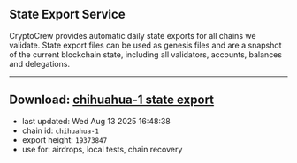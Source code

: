 ## State Export Service
CryptoCrew provides automatic daily state exports for all chains we validate. State export files can be used as genesis files and are a snapshot of the current blockchain state, including all validators, accounts, balances and delegations.

---
**Download: [chihuahua-1 state export](https://dl-eu2.ccvalidators.com/SERVICE/chihuahua/chihuahua-1_export_19373847.json)**
---

- last updated: Wed Aug 13 2025 16:48:38
- chain id: `chihuahua-1`
- export height: `19373847`
- use for: airdrops, local tests, chain recovery
